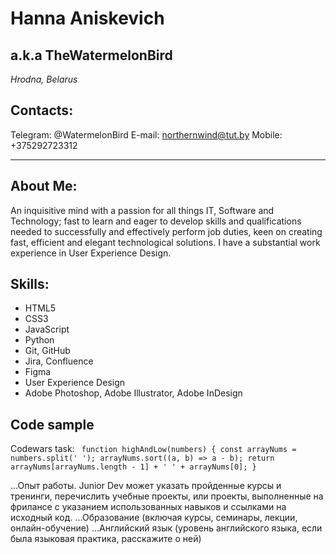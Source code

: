 # Hanna Aniskevich
## a.k.a TheWatermelonBird
*Hrodna, Belarus*

## Contacts:
Telegram: @WatermelonBird
E-mail: northernwind@tut.by
Mobile: +375292723312

---
## About Me:

An inquisitive mind with a passion for all things IT, Software and Technology; fast to learn and eager to develop skills and qualifications needed to successfully and effectively perform job duties, keen on creating fast, efficient and elegant technological solutions.
I have a substantial work experience in User Experience Design. 

## Skills:
- HTML5
- CSS3
- JavaScript
- Python
- Git, GitHub
- Jira, Confluence
- Figma
- User Experience Design
- Adobe Photoshop, Adobe Illustrator, Adobe InDesign

## Code sample
Codewars task:
`
function highAndLow(numbers) {
  const arrayNums = numbers.split(' ');
  arrayNums.sort((a, b) => a - b);
  return arrayNums[arrayNums.length - 1] + ' ' + arrayNums[0];
}`

...Опыт работы. Junior Dev может указать пройденные курсы и тренинги, перечислить учебные проекты, или проекты, выполненные на фрилансе с указанием использованных навыков и ссылками на исходный код.
...Образование (включая курсы, семинары, лекции, онлайн-обучение)
...Английский язык (уровень английского языка, если была языковая практика, расскажите о ней)